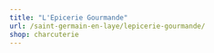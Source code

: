 ```yaml
---
title: "L'Epicerie Gourmande"
url: /saint-germain-en-laye/lepicerie-gourmande/
shop: charcuterie
---
```

